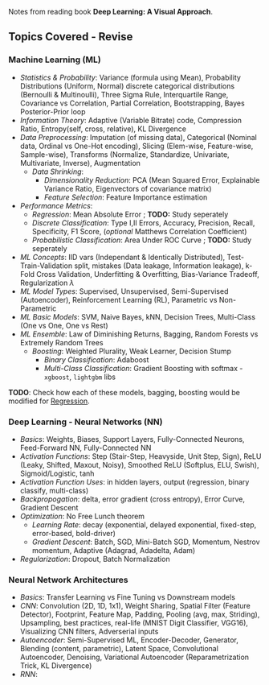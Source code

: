Notes from reading book **Deep Learning: A Visual Approach**.

## Topics Covered - Revise

### Machine Learning (ML)
- *Statistics & Probability*: Variance (formula using Mean), Probability Distributions (Uniform, Normal) discrete categorical distributions (Bernoulli & Multinoulli), Three Sigma Rule, Interquartile Range, Covariance vs Correlation, Partial Correlation, Bootstrapping, Bayes Posterior-Prior loop
- *Information Theory*: Adaptive (Variable Bitrate) code, Compression Ratio, Entropy(self, cross, relative), KL Divergence
- *Data Preprocessing*: Imputation (of missing data), Categorical (Nominal data, Ordinal vs One-Hot encoding), Slicing (Elem-wise, Feature-wise, Sample-wise), Transforms (Normalize, Standardize, Univariate, Multivariate, Inverse), Augmentation
    - *Data Shrinking*:
        - *Dimensionality Reduction*: PCA (Mean Squared Error, Explainable Variance Ratio, Eigenvectors of covariance matrix)
        - *Feature Selection*: Feature Importance estimation
- *Performance Metrics*:
    - *Regression*: Mean Absolute Error ; **TODO:** Study seperately
    - *Discrete Classification*: Type I,II Errors, Accuracy, Precision, Recall, Specificity, F1 Score, (*optional* Matthews Correlation Coefficient)
    - *Probabilistic Classification*: Area Under ROC Curve ; **TODO:** Study seperately
- *ML Concepts*: IID vars (Independant & Identically Distributed), Test-Train-Validation split, mistakes (Data leakage, Information leakage), k-Fold Cross Validation, Underfitting & Overfitting, Bias-Variance Tradeoff, Regularization $\lambda$
- *ML Model Types*: Supervised, Unsupervised, Semi-Supervised (Autoencoder), Reinforcement Learning (RL), Parametric vs Non-Parametric 
- *ML Basic Models*: SVM, Naive Bayes, kNN, Decision Trees, Multi-Class (One vs One, One vs Rest)
- *ML Ensemble*: Law of Diminishing Returns, Bagging, Random Forests vs Extremely Random Trees
    - *Boosting*: Weighted Plurality, Weak Learner, Decision Stump
        - *Binary Classification*: Adaboost
        - *Multi-Class Classification*: Gradient Boosting with softmax - `xgboost`, `lightgbm` libs

**TODO**: Check how each of these models, bagging, boosting would be modified for [Regression](../StanfordStatistics/README.md#regression).

### Deep Learning - Neural Networks (NN)
- *Basics*: Weights, Biases, Support Layers, Fully-Connected Neurons, Feed-Forward NN, Fully-Connected NN
- *Activation Functions*: Step (Stair-Step, Heavyside, Unit Step, Sign), ReLU (Leaky, Shifted, Maxout, Noisy), Smoothed ReLU (Softplus, ELU, Swish), Sigmoid/Logistic, tanh
- *Activation Function Uses*: in hidden layers, output (regression, binary classify, multi-class)
- *Backpropogation*: delta, error gradient (cross entropy), Error Curve, Gradient Descent
- *Optimization*: No Free Lunch theorem
    - *Learning Rate*: decay (exponential, delayed exponential, fixed-step, error-based, bold-driver)
    - *Gradient Descent*: Batch, SGD, Mini-Batch SGD, Momentum, Nestrov momentum, Adaptive (Adagrad, Adadelta, Adam)
- *Regularization*: Dropout, Batch Normalization

### Neural Network Architectures
- *Basics*: Transfer Learning vs Fine Tuning vs Downstream models
- *CNN*: Convolution (2D, 1D, 1x1), Weight Sharing, Spatial Filter (Feature Detector), Footprint, Feature Map, Padding, Pooling (avg, max, Striding), Upsampling, best practices, real-life (MNIST Digit Classifier, VGG16), Visualizing CNN filters, Adverserial inputs
- *Autoencoder*: Semi-Supervised ML, Encoder-Decoder, Generator, Blending (content, parametric), Latent Space, Convolutional Autoencoder, Denoising, Variational Autoencoder (Reparametrization Trick, KL Divergence)
- *RNN*: 
